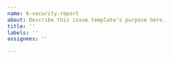 ```yaml
---
name: 6-security-report
about: Describe this issue template's purpose here.
title: ''
labels: ''
assignees: ''

---
```



